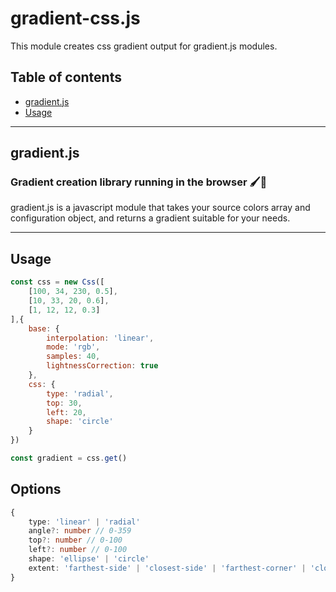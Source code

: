 # gradient-css.js

This module creates css gradient output for gradient.js modules.

## Table of contents
* [gradient.js](#gradient.js)
* [Usage](#usage)

---
## gradient.js
### Gradient creation library running in the browser 🖌🌈

gradient.js is a javascript module that takes your source colors array and configuration object, and returns a gradient suitable for your needs.

---

## Usage

```javascript
const css = new Css([
    [100, 34, 230, 0.5],
    [10, 33, 20, 0.6],
    [1, 12, 12, 0.3]
],{
    base: {
        interpolation: 'linear',
        mode: 'rgb',
        samples: 40,
        lightnessCorrection: true
    },
    css: {
        type: 'radial',
        top: 30,
        left: 20,
        shape: 'circle'
    }
})

const gradient = css.get()
```

## Options

```typescript
{
    type: 'linear' | 'radial'
    angle?: number // 0-359
    top?: number // 0-100
    left?: number // 0-100
    shape: 'ellipse' | 'circle'
    extent: 'farthest-side' | 'closest-side' | 'farthest-corner' | 'closest-corner'
}
```